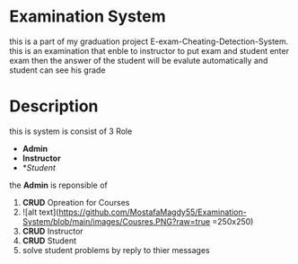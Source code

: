 # Examination System 
this is a part of my graduation project E-exam-Cheating-Detection-System.
this is an examination that enble to instructor to put exam and student enter exam then the answer of the student will be evalute automatically and student can see his grade 

# Description
this is system is consist of 3 Role
* **Admin**
* **Instructor**
* **Student*

the **Admin** is reponsible of 
1. **CRUD** Opreation for Courses
2. ![alt text](https://github.com/MostafaMagdy55/Examination-System/blob/main/images/Cousres.PNG?raw=true =250x250)
3. **CRUD**  Instructor
4. **CRUD**  Student
5. solve student problems by reply to thier messages


